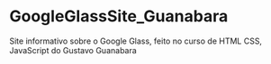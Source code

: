 # GoogleGlassSite_Guanabara
 Site informativo sobre o Google Glass, feito no curso de HTML CSS, JavaScript do Gustavo Guanabara
